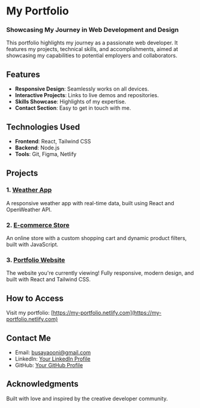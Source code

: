 # My Portfolio
### Showcasing My Journey in Web Development and Design

This portfolio highlights my journey as a passionate web developer. It features my projects, technical skills, and accomplishments, aimed at showcasing my capabilities to potential employers and collaborators.

## Features
- **Responsive Design**: Seamlessly works on all devices.
- **Interactive Projects**: Links to live demos and repositories.
- **Skills Showcase**: Highlights of my expertise.
- **Contact Section**: Easy to get in touch with me.

## Technologies Used
- **Frontend**: React, Tailwind CSS
- **Backend**: Node.js
- **Tools**: Git, Figma, Netlify

## Projects
### 1. [Weather App](https://weather-app-demo.com)
A responsive weather app with real-time data, built using React and OpenWeather API.

### 2. [E-commerce Store](https://losheyi-hub.netlify.com)
An online store with a custom shopping cart and dynamic product filters, built with JavaScript.

### 3. [Portfolio Website](https://my-portfolio.netlify.com)
The website you're currently viewing! Fully responsive, modern design, and built with React and Tailwind CSS.

## How to Access
Visit my portfolio: [https://my-portfolio.netlify.com](https://my-portfolio.netlify.com)

## Contact Me
- Email: busayaooni@gmail.com
- LinkedIn: [Your LinkedIn Profile](https://linkedin.com/in/busayo-oni)
- GitHub: [Your GitHub Profile](https://github.com/Busayo-oni)

## Acknowledgments
Built with love and inspired by the creative developer community.

